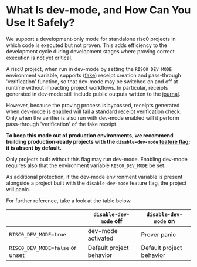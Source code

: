 # What Is dev-mode, and How Can You Use It Safely?

We support a development-only mode for standalone risc0 projects in which code is executed but not proven. This adds efficiency to the development cycle during development stages where proving correct execution is not yet critical.

A risc0 project, when run in dev-mode by setting the `RISC0_DEV_MODE` environment variable, supports ([fake]) receipt creation and pass-through 'verification' function, so that dev-mode may be switched on and off at runtime without impacting project workflows.
In particular, receipts generated in dev-mode still include public outputs written to the [journal].

However, because the proving process is bypassed, receipts generated when dev-mode is enabled will fail a standard receipt verification check. Only when the verifier is also run with dev-mode enabled will it perform pass-through 'verification' of the fake receipt.

**To keep this mode out of production environments, we recommend building production-ready projects with the `disable-dev-mode` [feature flag]; it is absent by default.**

Only projects built without this flag may run dev-mode. Enabling dev-mode requires also that the environment variable `RISC0_DEV_MODE` be set.

As additional protection, if the dev-mode environment variable is present alongside a project built with the `disable-dev-mode` feature flag, the project will panic.

For further reference, take a look at the table below.

|                                 | `disable-dev-mode` off   | `disable-dev-mode` on    |
| ------------------------------- | ------------------------ | ------------------------ |
| `RISC0_DEV_MODE=true`           | dev-mode activated       | Prover panic             |
| `RISC0_DEV_MODE=false` or unset | Default project behavior | Default project behavior |

[fake]: https://docs.rs/risc0-zkvm/0.19/risc0_zkvm/enum.InnerReceipt.html#variant.Fake
[feature flag]: https://github.com/risc0/risc0/#feature-flags
[journal]: /terminology#journal
